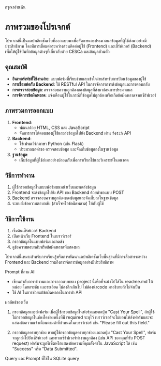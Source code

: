 กรุณาอ่านฉัน


# ภาพรวมของโปรเจกต์

โปรเจกต์นี้เป็นแอปพลิเคชันเว็บที่ออกแบบมาเพื่อจัดการและประมวลผลข้อมูลที่ผู้ใช้ส่งมาอย่างมีประสิทธิภาพ โดยมีการเชื่อมต่อระหว่างส่วนติดต่อผู้ใช้ (Frontend) และเซิร์ฟเวอร์ (Backend) เพื่อให้ผู้ใช้บันทึกข้อมูลต่างๆที่เกี่ยวกับค่าย CESCa และข้อมูลส่วนตัว 

## คุณสมบัติ
- **อินเทอร์เฟซที่ใช้งานง่าย**: แบบฟอร์มที่เรียบง่ายและเข้าใจง่ายสำหรับการป้อนข้อมูลของผู้ใช้
- **การเชื่อมต่อกับ Backend**: ใช้ RESTful API ในการจัดการการส่งข้อมูลและการตอบกลับ
- **การตรวจสอบข้อมูล**: ตรวจสอบความถูกต้องของข้อมูลที่ส่งมาก่อนการประมวลผล
- **การจัดการข้อผิดพลาด**: แจ้งเตือนผู้ใช้ในกรณีที่ข้อมูลไม่ถูกต้องหรือเกิดข้อผิดพลาดจากเซิร์ฟเวอร์

## ภาพรวมการออกแบบ
1. **Frontend**:
   - พัฒนาด้วย HTML, CSS และ JavaScript
   - จัดการการโต้ตอบของผู้ใช้และส่งข้อมูลไปยัง Backend ผ่าน `fetch` API
2. **Backend**:
   - ใช้เฟรมเวิร์กภาษา Python (เช่น Flask)
   - ประมวลผลคำขอ ตรวจสอบข้อมูล และจัดเก็บข้อมูลลงในฐานข้อมูล
3. **ฐานข้อมูล**:
   - เก็บข้อมูลที่ผู้ใช้ส่งมาอย่างปลอดภัยเพื่อการเรียกใช้และวิเคราะห์ในอนาคต

## วิธีการทำงาน
1. ผู้ใช้กรอกข้อมูลในแบบฟอร์มบนหน้าเว็บและกดส่งข้อมูล
2. Frontend จะส่งข้อมูลไปยัง API ของ Backend ด้วยคำขอแบบ POST
3. Backend ตรวจสอบความถูกต้องของข้อมูลและจัดเก็บลงในฐานข้อมูล
4. ระบบส่งข้อความตอบกลับ (สำเร็จหรือข้อผิดพลาด) ให้กับผู้ใช้

## วิธีการใช้งาน
1. เริ่มต้นเซิร์ฟเวอร์ Backend
2. เปิดหน้าเว็บ Frontend ในเบราว์เซอร์
3. กรอกข้อมูลในแบบฟอร์มและกดส่ง
4. ดูข้อความตอบกลับหรือข้อผิดพลาดที่แสดงผล

โปรเจกต์นี้เหมาะสำหรับการเรียนรู้หรือการพัฒนาแอปพลิเคชันเว็บพื้นฐานที่มีการสื่อสารระหว่าง Frontend และ Backend รวมถึงการจัดการข้อมูลอย่างมีประสิทธิภาพ






Prompt ที่ถาม AI
- เขียนกำกับการทำงานเเละการออกเเบบของ project นี้เพื่อที่จะนำไปใส่ใน readme.md ให้หน่อย โดยกระชับ เเละระเอียด ไม่ลงลึกเกินไป ไม่ต้องนำcode มาอธิบายถ้าไม่จำเป็น
- ใช้ AI ในการช่วยแก้ข้อผิดพลาดในการทำ API 

ผลลัพธ์ของเว็บ

1. กรอกข้อมูลและส่งฟอร์ม
เมื่อผู้ใช้กรอกข้อมูลในฟอร์มและกดปุ่ม "Cast Your Spell", ถ้าผู้ใช้ไม่กรอกข้อมูลในช่องใดช่องหนึ่งที่มี required ระบุไว้ เบราว์เซอร์จะไม่ยอมให้ส่งฟอร์มและจะแสดงข้อความแจ้งเตือนตามค่าที่กำหนดในเบราว์เซอร์ เช่น "Please fill out this field."

2. กรอกข้อมูลครบทุกช่อง
หากผู้ใช้กรอกข้อมูลครบทุกช่องและกดปุ่ม "Cast Your Spell", ฟอร์มจะถูกส่งไปยังเซิร์ฟเวอร์ และหากเซิร์ฟเวอร์ทำงานถูกต้อง (เช่น API ของคุณที่รับ POST request) ฟอร์มจะถูกรีเซ็ตหรือแสดงข้อความที่คุณตั้งค่าใน JavaScript ได้ เช่น "Success" หรือ "Data Submitted".

Query และ Prompt ที่ใช้ใน SQLite query
